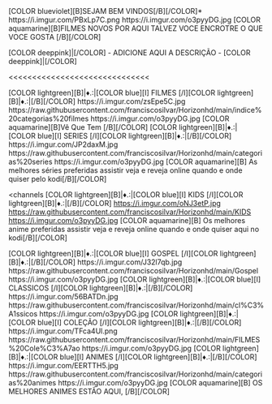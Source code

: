 <channels>
<channel>
<name>[COLOR blueviolet][B]SEJAM BEM VINDOS[/B][/COLOR]</name>*
<thumbnail>https://i.imgur.com/PBxLp7C.png</thumbnail>
<fanart>https://i.imgur.com/o3pyyDG.jpg</fanart>
<info>[COLOR aquamarine][B]FILMES NOVOS POR AQUI TALVEZ VOCE ENCROTRE O QUE VOCE GOSTA [/B][/COLOR]</info>


[COLOR deeppink]|[/COLOR] - ADICIONE AQUI A DESCRIÇÃO - [COLOR deeppink]|[/COLOR]</info>
</channel>
</channels>

<<<<<<<<<<<<<<<<<<<<<<<<<<<<<<


<channels>
<channel>
<name>[COLOR lightgreen][B]|♦.:|[COLOR blue][I] FILMES [/I][COLOR lightgreen][B]|♦.:|[/B][/COLOR]</name>
<thumbnail>https://i.imgur.com/zsEpe5C.jpg</thumbnail>
<externallink>https://raw.githubusercontent.com/franciscosilvar/Horizonhd/main/indice%20categorias%20filmes</externallink>
<fanart>https://i.imgur.com/o3pyyDG.jpg</fanart>
<info>[COLOR aquamarine][B]Vê Que Tem [/B][/COLOR]</info>
</channel>
 

<channels>
<channel>
<name>[COLOR lightgreen][B]|♦.:|[COLOR blue][I] SERIES [/I][COLOR lightgreen][B]|♦.:|[/B][/COLOR]</name>
<thumbnail>https://i.imgur.com/JP2daxM.jpg</thumbnail>
<externallink>https://raw.githubusercontent.com/franciscosilvar/Horizonhd/main/categorias%20series</externallink>
<fanart>https://i.imgur.com/o3pyyDG.jpg</fanart>
<info>[COLOR aquamarine][B] As melhores séries preferidas assistir veja e reveja online quando e onde quiser pelo kodi[/B][/COLOR]</info>
</channel>
 
<channels
<channel>
<name>[COLOR lightgreen][B]|♦.:|[COLOR blue][I] KIDS [/I][COLOR lightgreen][B]|♦.:|[/B][/COLOR]</name>
<thumbnail>https://i.imgur.com/oNJ3etP.jpg</thumbnail>
<externallink>https://raw.githubusercontent.com/franciscosilvar/Horizonhd/main/KIDS</externallink>
<fanart>https://i.imgur.com/o3pyyDG.jpg</fanart>
<info>[COLOR aquamarine][B] Os melhores anime preferidas assistir veja e reveja online quando e onde quiser aqui no kodi[/B][/COLOR]</info>
</channel>

<channels>
<channel>
<name>[COLOR lightgreen][B]|♦.:|[COLOR blue][I] GOSPEL [/I][COLOR lightgreen][B]|♦.:|[/B][/COLOR]</name>
<thumbnail>https://i.imgur.com/J32l7qb.jpg</thumbnail>
<externallink>https://raw.githubusercontent.com/franciscosilvar/Horizonhd/main/Gospel</externallink>
<fanart>https://i.imgur.com/o3pyyDG.jpg</fanart>
</channel>

<channels>
<channel>
<name>[COLOR lightgreen][B]|♦.:|[COLOR blue][I] CLASSICOS [/I][COLOR lightgreen][B]|♦.:|[/B][/COLOR]</name>
<thumbnail>https://i.imgur.com/56BATDn.jpg</thumbnail>
<externallink>https://raw.githubusercontent.com/franciscosilvar/Horizonhd/main/cl%C3%A1ssicos</externallink>
<fanart>https://i.imgur.com/o3pyyDG.jpg</fanart>
<info></info>
</channel>

<channels>
<channel>
<name>[COLOR lightgreen][B]|♦.:|[COLOR blue][I] COLEÇÃO [/I][COLOR lightgreen][B]|♦.:|[/B][/COLOR]</name>
<thumbnail>https://i.imgur.com/TFca4Ul.png</thumbnail>
<externallink>https://raw.githubusercontent.com/franciscosilvar/Horizonhd/main/FILMES%20Cole%C3%A7ao</externallink>
<fanart>https://i.imgur.com/o3pyyDG.jpg</fanart>
<info></info>
</channel>

<channels>
<channel>
<name>[COLOR lightgreen][B]|♦.:|[COLOR blue][I] ANIMES [/I][COLOR lightgreen][B]|♦.:|[/B][/COLOR]</name>
<thumbnail>https://i.imgur.com/EERTTH5.jpg</thumbnail>
<externallink>https://raw.githubusercontent.com/franciscosilvar/Horizonhd/main/categorias%20animes</externallink>
<fanart>https://i.imgur.com/o3pyyDG.jpg</fanart>
<info>[COLOR aquamarine][B] OS MELHORES ANIMES ESTÃO AQUI, [/B][/COLOR]</info>
</channel>


